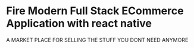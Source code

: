 # Fire Modern Full Stack ECommerce Application with react native
A MARKET PLACE FOR SELLING THE STUFF YOU DONT NEED ANYMORE
